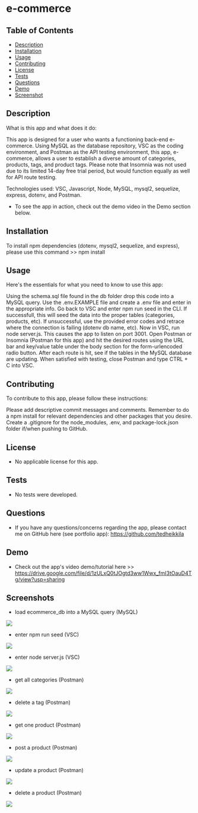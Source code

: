 # e-commerce

## Table of Contents

  - [Description](#description)
  - [Installation](#installation)
  - [Usage](#usage)
  - [Contributing](#contributing)
  - [License](#license)
  - [Tests](#tests)
  - [Questions](#questions)
  - [Demo](#demo)
  - [Screenshot](#screenshots)

  ## Description

  What is this app and what does it do:

  This app is designed for a user who wants a functioning back-end e-commerce. Using MySQL as the database repository, VSC as the coding environment, and Postman as the API testing environment, this app, e-commerce, allows a user to establish a diverse amount of categories, products, tags, and product tags. Please note that Insomnia was not used due to its limited 14-day free trial period, but would function equally as well for API route testing. 

  Technologies used: VSC, Javascript, Node, MySQL, mysql2, sequelize, express, dotenv, and Postman.

  * To see the app in action, check out the demo video in the Demo section below.


  ## Installation

  To install npm dependencies (dotenv, mysql2, sequelize, and express), please use this command >> npm install

  ## Usage

  Here's the essentials for what you need to know to use this app: 

  Using the schema.sql file found in the db folder drop this code into a MySQL query. Use the .env.EXAMPLE file and create a .env file and enter in the appropriate info. Go back to VSC and enter npm run seed in the CLI. If successfull, this will seed the data into the proper tables (categories, products, etc). If unsuccessful, use the provided error codes and retrace where the connection is failing (dotenv db name, etc). Now in VSC, run node server.js. This causes the app to listen on port 3001. Open Postman or Insomnia (Postman for this app) and hit the desired routes using the URL bar and key/value table under the body section for the form-urlencoded radio button. After each route is hit, see if the tables in the MySQL database are updating. When satisfied with testing, close Postman and type CTRL + C into VSC. 

  ## Contributing

  To contribute to this app, please follow these instructions: 
  
  Please add descriptive commit messages and comments. Remember to do a npm install for relevant dependencies and other packages that you desire. Create a .gitignore for the node_modules, .env, and package-lock.json folder if/when pushing to GitHub.

  ## License
  
  * No applicable license for this app.

  ## Tests

  * No tests were developed. 
  
  ## Questions

  * If you have any questions/concerns regarding the app, please contact me on GitHub here (see portfolio app): https://github.com/tedheikkila

  ## Demo

* Check out the app's video demo/tutorial here >> https://drive.google.com/file/d/1zULxQ0tJOgtd3ww1Wwx_fmI3tOauD4Tg/view?usp=sharing

## Screenshots

  * load ecommerce_db into a MySQL query (MySQL)

  ![](./images/hw13-1.png)

   * enter npm run seed (VSC)

  ![](./images/hw13-2.png)

   * enter node server.js (VSC)

  ![](./images/hw13-3.png)

  * get all categories (Postman)

  ![](./images/hw13-4.png)

  * delete a tag (Postman)

  ![](./images/hw13-5.png)

  * get one product (Postman)

  ![](./images/hw13-6.png)

  * post a product (Postman)

  ![](./images/hw13-7.png)

   * update a product (Postman)

  ![](./images/hw13-8.png)

  * delete a product (Postman)

  ![](./images/hw13-9.png)
